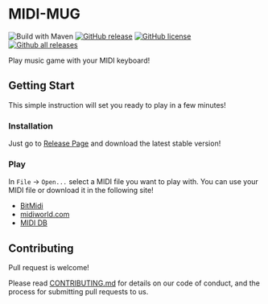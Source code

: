 # MIDI-MUG

![Build with Maven](https://github.com/dj6082013/MIDI-MUG/workflows/Build%20with%20Maven/badge.svg)
[![GitHub release](https://img.shields.io/github/release/dj6082013/MIDI-MUG.svg)](https://GitHub.com/dj6082013/MIDI-MUG/releases/)
[![GitHub license](https://img.shields.io/github/license/dj6082013/MIDI-MUG.svg)](https://github.com/dj6082013/MIDI-MUG/blob/master/LICENSE)
[![Github all releases](https://img.shields.io/github/downloads/dj6082013/MIDI-MUG/total.svg)](https://github.com/dj6082013/MIDI-MUG/releases/)

Play music game with your MIDI keyboard!

## Getting Start

This simple instruction will set you ready to play in a few minutes!

### Installation

Just go to [Release Page](https://github.com/dj6082013/MIDI-MUG/releases/) and download the latest stable version!

### Play

In `File` -> `Open...` select a MIDI file you want to play with.
You can use your MIDI file or download it in the following site!
 
- [BitMidi](https://bitmidi.com/) 
- [midiworld.com](https://www.midiworld.com/)
- [MIDI DB](https://www.mididb.com/)

## Contributing

Pull request is welcome!

Please read [CONTRIBUTING.md](https://gist.github.com/dj6082013/MIDI-MUG) for details on our code of conduct, and the process for submitting pull requests to us.
